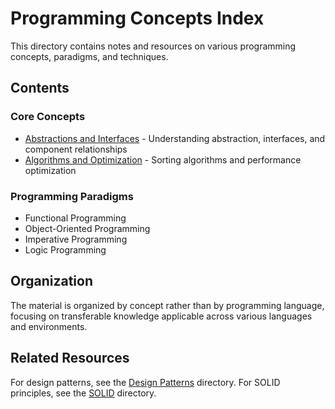 # Programming Concepts Index

This directory contains notes and resources on various programming concepts, paradigms, and techniques.

## Contents

### Core Concepts
- [Abstractions and Interfaces](Abstractions_And_Interfaces.md) - Understanding abstraction, interfaces, and component relationships
- [Algorithms and Optimization](Algorithms_And_Optimization.md) - Sorting algorithms and performance optimization

### Programming Paradigms
- Functional Programming
- Object-Oriented Programming
- Imperative Programming
- Logic Programming

## Organization

The material is organized by concept rather than by programming language, focusing on transferable knowledge applicable across various languages and environments.

## Related Resources

For design patterns, see the [Design Patterns](../Design%20Patterns/INDEX.md) directory.
For SOLID principles, see the [SOLID](../SOLID/INDEX.md) directory. 